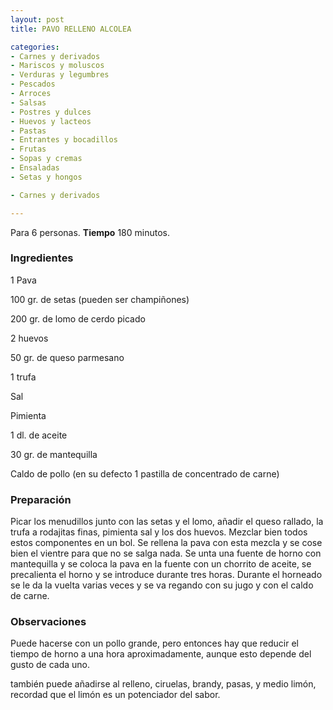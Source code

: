 ```yaml
---
layout: post
title: PAVO RELLENO ALCOLEA

categories:
- Carnes y derivados
- Mariscos y moluscos
- Verduras y legumbres
- Pescados
- Arroces
- Salsas
- Postres y dulces
- Huevos y lacteos
- Pastas
- Entrantes y bocadillos
- Frutas
- Sopas y cremas
- Ensaladas
- Setas y hongos

- Carnes y derivados

---
```


Para 6 personas.
<b>Tiempo</b> 180 minutos.

<h3>Ingredientes</h3>

1 Pava

100 gr. de setas (pueden ser champiñones)

200 gr. de lomo de cerdo picado

2 huevos

50 gr. de queso parmesano

1 trufa

Sal

Pimienta

1 dl. de aceite

30 gr. de mantequilla

Caldo de pollo (en su defecto 1 pastilla de concentrado de carne)

<h3>Preparación</h3>

Picar los menudillos junto con las setas y el lomo, añadir el queso rallado, la trufa a rodajitas finas, pimienta sal y los dos huevos. Mezclar bien todos estos componentes en un bol. Se rellena la pava con esta mezcla y se cose bien el vientre para que no se salga nada. Se unta una fuente de horno con mantequilla y se coloca la pava en la fuente con un chorrito de aceite, se precalienta el horno y se introduce durante tres horas. Durante el horneado se le da la vuelta varias veces y se va regando con su jugo y con el caldo de carne.

<h3>Observaciones</h3>

Puede hacerse con un pollo grande, pero entonces hay que reducir el tiempo de horno a una hora aproximadamente, aunque esto depende del gusto de cada uno.

también puede añadirse al relleno, ciruelas, brandy, pasas, y medio limón, recordad que el limón es un potenciador del sabor.


